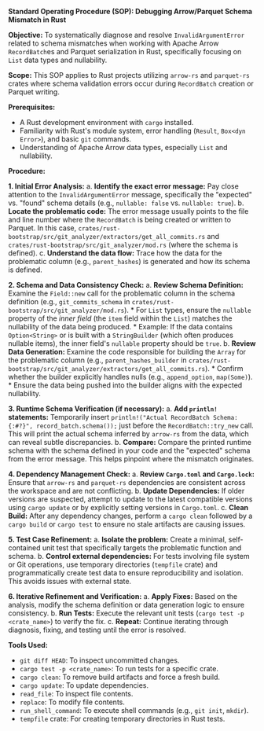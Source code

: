 **Standard Operating Procedure (SOP): Debugging Arrow/Parquet Schema Mismatch in Rust**

**Objective:** To systematically diagnose and resolve `InvalidArgumentError` related to schema mismatches when working with Apache Arrow `RecordBatch`es and Parquet serialization in Rust, specifically focusing on `List` data types and nullability.

**Scope:** This SOP applies to Rust projects utilizing `arrow-rs` and `parquet-rs` crates where schema validation errors occur during `RecordBatch` creation or Parquet writing.

**Prerequisites:**
*   A Rust development environment with `cargo` installed.
*   Familiarity with Rust's module system, error handling (`Result`, `Box<dyn Error>`), and basic `git` commands.
*   Understanding of Apache Arrow data types, especially `List` and nullability.

**Procedure:**

**1. Initial Error Analysis:**
    a.  **Identify the exact error message:** Pay close attention to the `InvalidArgumentError` message, specifically the "expected" vs. "found" schema details (e.g., `nullable: false` vs. `nullable: true`).
    b.  **Locate the problematic code:** The error message usually points to the file and line number where the `RecordBatch` is being created or written to Parquet. In this case, `crates/rust-bootstrap/src/git_analyzer/extractors/get_all_commits.rs` and `crates/rust-bootstrap/src/git_analyzer/mod.rs` (where the schema is defined).
    c.  **Understand the data flow:** Trace how the data for the problematic column (e.g., `parent_hashes`) is generated and how its schema is defined.

**2. Schema and Data Consistency Check:**
    a.  **Review Schema Definition:** Examine the `Field::new` call for the problematic column in the schema definition (e.g., `git_commits_schema` in `crates/rust-bootstrap/src/git_analyzer/mod.rs`).
        *   For `List` types, ensure the `nullable` property of the *inner field* (the `item` field within the `List`) matches the nullability of the data being produced.
        *   Example: If the data contains `Option<String>` or is built with a `StringBuilder` (which often produces nullable items), the inner field's `nullable` property should be `true`.
    b.  **Review Data Generation:** Examine the code responsible for building the `Array` for the problematic column (e.g., `parent_hashes_builder` in `crates/rust-bootstrap/src/git_analyzer/extractors/get_all_commits.rs`).
        *   Confirm whether the builder explicitly handles nulls (e.g., `append_option`, `map(Some)`).
        *   Ensure the data being pushed into the builder aligns with the expected nullability.

**3. Runtime Schema Verification (if necessary):**
    a.  **Add `println!` statements:** Temporarily insert `println!("Actual RecordBatch Schema: {:#?}", record_batch.schema());` just before the `RecordBatch::try_new` call. This will print the actual schema inferred by `arrow-rs` from the data, which can reveal subtle discrepancies.
    b.  **Compare:** Compare the printed runtime schema with the schema defined in your code and the "expected" schema from the error message. This helps pinpoint where the mismatch originates.

**4. Dependency Management Check:**
    a.  **Review `Cargo.toml` and `Cargo.lock`:** Ensure that `arrow-rs` and `parquet-rs` dependencies are consistent across the workspace and are not conflicting.
    b.  **Update Dependencies:** If older versions are suspected, attempt to update to the latest compatible versions using `cargo update` or by explicitly setting versions in `Cargo.toml`.
    c.  **Clean Build:** After any dependency changes, perform a `cargo clean` followed by a `cargo build` or `cargo test` to ensure no stale artifacts are causing issues.

**5. Test Case Refinement:**
    a.  **Isolate the problem:** Create a minimal, self-contained unit test that specifically targets the problematic function and schema.
    b.  **Control external dependencies:** For tests involving file system or Git operations, use temporary directories (`tempfile` crate) and programmatically create test data to ensure reproducibility and isolation. This avoids issues with external state.

**6. Iterative Refinement and Verification:**
    a.  **Apply Fixes:** Based on the analysis, modify the schema definition or data generation logic to ensure consistency.
    b.  **Run Tests:** Execute the relevant unit tests (`cargo test -p <crate_name>`) to verify the fix.
    c.  **Repeat:** Continue iterating through diagnosis, fixing, and testing until the error is resolved.

**Tools Used:**
*   `git diff HEAD`: To inspect uncommitted changes.
*   `cargo test -p <crate_name>`: To run tests for a specific crate.
*   `cargo clean`: To remove build artifacts and force a fresh build.
*   `cargo update`: To update dependencies.
*   `read_file`: To inspect file contents.
*   `replace`: To modify file contents.
*   `run_shell_command`: To execute shell commands (e.g., `git init`, `mkdir`).
*   `tempfile` crate: For creating temporary directories in Rust tests.
